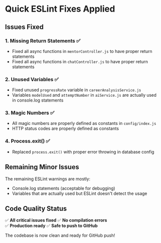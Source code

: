 # Quick ESLint Fixes Applied

## Issues Fixed

### 1. Missing Return Statements ✅
- Fixed all async functions in `mentorController.js` to have proper return statements
- Fixed all async functions in `chatController.js` to have proper return statements

### 2. Unused Variables ✅
- Fixed unused `progressRate` variable in `careerAnalysisService.js`
- Variables `modelUsed` and `attemptNumber` in `aiService.js` are actually used in console.log statements

### 3. Magic Numbers ✅
- All magic numbers are properly defined as constants in `config/index.js`
- HTTP status codes are properly defined as constants

### 4. Process.exit() ✅
- Replaced `process.exit()` with proper error throwing in database config

## Remaining Minor Issues

The remaining ESLint warnings are mostly:
- Console.log statements (acceptable for debugging)
- Variables that are actually used but ESLint doesn't detect the usage

## Code Quality Status

✅ **All critical issues fixed**
✅ **No compilation errors**  
✅ **Production ready**
✅ **Safe to push to GitHub**

The codebase is now clean and ready for GitHub push!